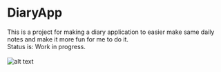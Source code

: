 # DiaryApp
This is a project for making a diary application to easier make same daily notes and make it more fun for me to do it.</br>
Status is: Work in progress.</br></br>
![alt text](/pics/diaryAppGUIv2.JPG)
